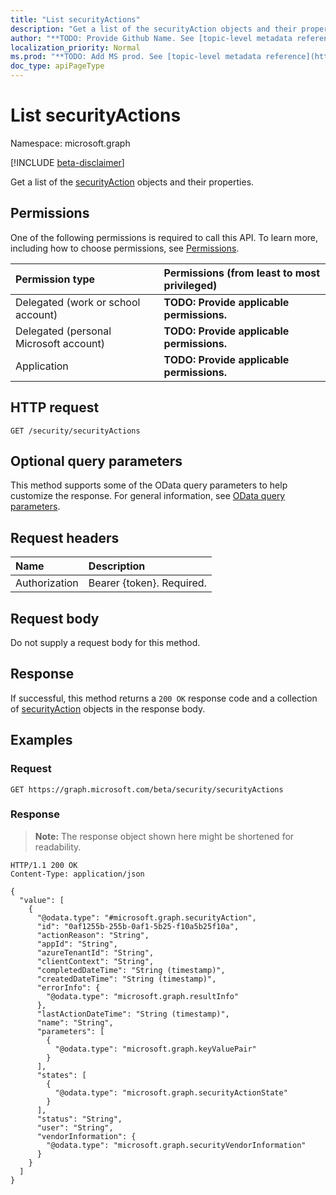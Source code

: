 ```yaml
---
title: "List securityActions"
description: "Get a list of the securityAction objects and their properties."
author: "**TODO: Provide Github Name. See [topic-level metadata reference](https://msgo.azurewebsites.net/add/document/guidelines/metadata.html#topic-level-metadata)**"
localization_priority: Normal
ms.prod: "**TODO: Add MS prod. See [topic-level metadata reference](https://msgo.azurewebsites.net/add/document/guidelines/metadata.html#topic-level-metadata)**"
doc_type: apiPageType
---
```


# List securityActions
Namespace: microsoft.graph

[!INCLUDE [beta-disclaimer](../../includes/beta-disclaimer.md)]

Get a list of the [securityAction](../resources/securityaction.md) objects and their properties.

## Permissions
One of the following permissions is required to call this API. To learn more, including how to choose permissions, see [Permissions](/graph/permissions-reference).

|Permission type|Permissions (from least to most privileged)|
|:---|:---|
|Delegated (work or school account)|**TODO: Provide applicable permissions.**|
|Delegated (personal Microsoft account)|**TODO: Provide applicable permissions.**|
|Application|**TODO: Provide applicable permissions.**|

## HTTP request

<!-- {
  "blockType": "ignored"
}
-->
``` http
GET /security/securityActions
```

## Optional query parameters
This method supports some of the OData query parameters to help customize the response. For general information, see [OData query parameters](/graph/query-parameters).

## Request headers
|Name|Description|
|:---|:---|
|Authorization|Bearer {token}. Required.|

## Request body
Do not supply a request body for this method.

## Response

If successful, this method returns a `200 OK` response code and a collection of [securityAction](../resources/securityaction.md) objects in the response body.

## Examples

### Request
<!-- {
  "blockType": "request",
  "name": "list_securityaction"
}
-->
``` http
GET https://graph.microsoft.com/beta/security/securityActions
```


### Response
>**Note:** The response object shown here might be shortened for readability.
<!-- {
  "blockType": "response",
  "truncated": true,
  "@odata.type": "Collection(microsoft.graph.securityAction)"
}
-->
``` http
HTTP/1.1 200 OK
Content-Type: application/json

{
  "value": [
    {
      "@odata.type": "#microsoft.graph.securityAction",
      "id": "0af1255b-255b-0af1-5b25-f10a5b25f10a",
      "actionReason": "String",
      "appId": "String",
      "azureTenantId": "String",
      "clientContext": "String",
      "completedDateTime": "String (timestamp)",
      "createdDateTime": "String (timestamp)",
      "errorInfo": {
        "@odata.type": "microsoft.graph.resultInfo"
      },
      "lastActionDateTime": "String (timestamp)",
      "name": "String",
      "parameters": [
        {
          "@odata.type": "microsoft.graph.keyValuePair"
        }
      ],
      "states": [
        {
          "@odata.type": "microsoft.graph.securityActionState"
        }
      ],
      "status": "String",
      "user": "String",
      "vendorInformation": {
        "@odata.type": "microsoft.graph.securityVendorInformation"
      }
    }
  ]
}
```

